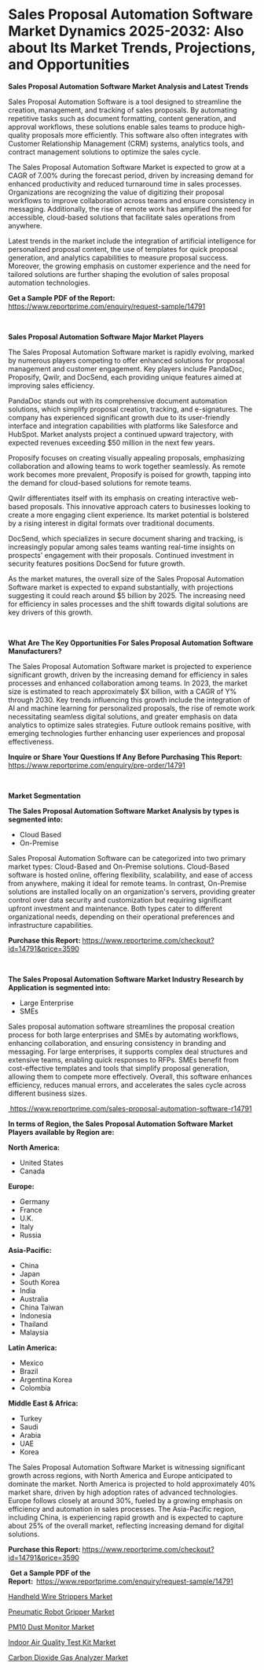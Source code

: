 <p><h1>Sales Proposal Automation Software Market Dynamics 2025-2032: Also about Its Market Trends, Projections, and Opportunities</h1></p><p><strong>Sales Proposal Automation Software Market Analysis and Latest Trends</strong></p>
<p><p>Sales Proposal Automation Software is a tool designed to streamline the creation, management, and tracking of sales proposals. By automating repetitive tasks such as document formatting, content generation, and approval workflows, these solutions enable sales teams to produce high-quality proposals more efficiently. This software also often integrates with Customer Relationship Management (CRM) systems, analytics tools, and contract management solutions to optimize the sales cycle.</p><p>The Sales Proposal Automation Software Market is expected to grow at a CAGR of 7.00% during the forecast period, driven by increasing demand for enhanced productivity and reduced turnaround time in sales processes. Organizations are recognizing the value of digitizing their proposal workflows to improve collaboration across teams and ensure consistency in messaging. Additionally, the rise of remote work has amplified the need for accessible, cloud-based solutions that facilitate sales operations from anywhere.</p><p>Latest trends in the market include the integration of artificial intelligence for personalized proposal content, the use of templates for quick proposal generation, and analytics capabilities to measure proposal success. Moreover, the growing emphasis on customer experience and the need for tailored solutions are further shaping the evolution of sales proposal automation technologies.</p></p>
<p><strong>Get a Sample PDF of the Report:&nbsp;</strong> <a href="https://www.reportprime.com/enquiry/request-sample/14791?utm_campaign=3575&utm_medium=2&utm_source=Github&utm_content=ia&utm_term=20032025&utm_id=sales-proposal-automation-software">https://www.reportprime.com/enquiry/request-sample/14791</a></p>
<p>&nbsp;</p>
<p><strong>Sales Proposal Automation Software Major Market Players</strong></p>
<p><p>The Sales Proposal Automation Software market is rapidly evolving, marked by numerous players competing to offer enhanced solutions for proposal management and customer engagement. Key players include PandaDoc, Proposify, Qwilr, and DocSend, each providing unique features aimed at improving sales efficiency.</p><p>PandaDoc stands out with its comprehensive document automation solutions, which simplify proposal creation, tracking, and e-signatures. The company has experienced significant growth due to its user-friendly interface and integration capabilities with platforms like Salesforce and HubSpot. Market analysts project a continued upward trajectory, with expected revenues exceeding $50 million in the next few years.</p><p>Proposify focuses on creating visually appealing proposals, emphasizing collaboration and allowing teams to work together seamlessly. As remote work becomes more prevalent, Proposify is poised for growth, tapping into the demand for cloud-based solutions for remote teams.</p><p>Qwilr differentiates itself with its emphasis on creating interactive web-based proposals. This innovative approach caters to businesses looking to create a more engaging client experience. Its market potential is bolstered by a rising interest in digital formats over traditional documents.</p><p>DocSend, which specializes in secure document sharing and tracking, is increasingly popular among sales teams wanting real-time insights on prospects' engagement with their proposals. Continued investment in security features positions DocSend for future growth.</p><p>As the market matures, the overall size of the Sales Proposal Automation Software market is expected to expand substantially, with projections suggesting it could reach around $5 billion by 2025. The increasing need for efficiency in sales processes and the shift towards digital solutions are key drivers of this growth.</p></p>
<p>&nbsp;</p>
<p><strong>What Are The Key Opportunities For Sales Proposal Automation Software Manufacturers?</strong></p>
<p><p>The Sales Proposal Automation Software market is projected to experience significant growth, driven by the increasing demand for efficiency in sales processes and enhanced collaboration among teams. In 2023, the market size is estimated to reach approximately $X billion, with a CAGR of Y% through 2030. Key trends influencing this growth include the integration of AI and machine learning for personalized proposals, the rise of remote work necessitating seamless digital solutions, and greater emphasis on data analytics to optimize sales strategies. Future outlook remains positive, with emerging technologies further enhancing user experiences and proposal effectiveness.</p></p>
<p><strong>Inquire or Share Your Questions If Any Before Purchasing This Report:</strong> <a href="https://www.reportprime.com/enquiry/pre-order/14791?utm_campaign=3575&utm_medium=2&utm_source=Github&utm_content=ia&utm_term=20032025&utm_id=sales-proposal-automation-software">https://www.reportprime.com/enquiry/pre-order/14791</a></p>
<p>&nbsp;</p>
<p><strong>Market Segmentation</strong></p>
<p><strong>The Sales Proposal Automation Software Market Analysis by types is segmented into:</strong></p>
<p><ul><li>Cloud Based</li><li>On-Premise</li></ul></p>
<p><p>Sales Proposal Automation Software can be categorized into two primary market types: Cloud-Based and On-Premise solutions. Cloud-Based software is hosted online, offering flexibility, scalability, and ease of access from anywhere, making it ideal for remote teams. In contrast, On-Premise solutions are installed locally on an organization's servers, providing greater control over data security and customization but requiring significant upfront investment and maintenance. Both types cater to different organizational needs, depending on their operational preferences and infrastructure capabilities.</p></p>
<p><strong>Purchase this Report:&nbsp;</strong><a href="https://www.reportprime.com/checkout?id=14791&price=3590&utm_campaign=3575&utm_medium=2&utm_source=Github&utm_content=ia&utm_term=20032025&utm_id=sales-proposal-automation-software">https://www.reportprime.com/checkout?id=14791&price=3590</a></p>
<p>&nbsp;</p>
<p><strong>The Sales Proposal Automation Software Market Industry Research by Application is segmented into:</strong></p>
<p><ul><li>Large Enterprise</li><li>SMEs</li></ul></p>
<p><p>Sales proposal automation software streamlines the proposal creation process for both large enterprises and SMEs by automating workflows, enhancing collaboration, and ensuring consistency in branding and messaging. For large enterprises, it supports complex deal structures and extensive teams, enabling quick responses to RFPs. SMEs benefit from cost-effective templates and tools that simplify proposal generation, allowing them to compete more effectively. Overall, this software enhances efficiency, reduces manual errors, and accelerates the sales cycle across different business sizes.</p></p>
<p><a href="https://www.reportprime.com/sales-proposal-automation-software-r14791?utm_campaign=3575&utm_medium=2&utm_source=Github&utm_content=ia&utm_term=20032025&utm_id=sales-proposal-automation-software">&nbsp;https://www.reportprime.com/sales-proposal-automation-software-r14791</a></p>
<p><strong>In terms of Region, the Sales Proposal Automation Software Market Players available by Region are:</strong></p>
<p>
    <p> <strong> North America: </strong>
        <ul>
            <li>United States</li>
            <li>Canada</li>
        </ul>
        </p> 
    <p> <strong> Europe: </strong>
        <ul>
            <li>Germany</li>
            <li>France</li>
            <li>U.K.</li>
            <li>Italy</li>
            <li>Russia</li>
        </ul>
        </p> 
    <p> <strong> Asia-Pacific: </strong>
        <ul>
            <li>China</li>
            <li>Japan</li>
            <li>South Korea</li>
            <li>India</li>
            <li>Australia</li>
            <li>China Taiwan</li>
            <li>Indonesia</li>
            <li>Thailand</li>
            <li>Malaysia</li>
        </ul>
        </p> 
    <p> <strong> Latin America: </strong>
        <ul>
            <li>Mexico</li>
            <li>Brazil</li>
            <li>Argentina Korea</li>
            <li>Colombia</li>
        </ul>
        </p> 
    <p> <strong> Middle East & Africa: </strong>
        <ul>
            <li>Turkey</li>
            <li>Saudi</li>
            <li>Arabia</li>
            <li>UAE</li>
            <li>Korea</li>
        </ul>
    </p>
    </p>
<p><p>The Sales Proposal Automation Software Market is witnessing significant growth across regions, with North America and Europe anticipated to dominate the market. North America is projected to hold approximately 40% market share, driven by high adoption rates of advanced technologies. Europe follows closely at around 30%, fueled by a growing emphasis on efficiency and automation in sales processes. The Asia-Pacific region, including China, is experiencing rapid growth and is expected to capture about 25% of the overall market, reflecting increasing demand for digital solutions.</p></p>
<p><strong>Purchase this Report: </strong><a href="https://www.reportprime.com/checkout?id=14791&price=3590&utm_campaign=3575&utm_medium=2&utm_source=Github&utm_content=ia&utm_term=20032025&utm_id=sales-proposal-automation-software">https://www.reportprime.com/checkout?id=14791&price=3590</a></p>
<p>&nbsp;<strong>Get a Sample PDF of the Report:&nbsp;&nbsp;</strong><a href="https://www.reportprime.com/enquiry/request-sample/14791?utm_campaign=3575&utm_medium=2&utm_source=Github&utm_content=ia&utm_term=20032025&utm_id=sales-proposal-automation-software">https://www.reportprime.com/enquiry/request-sample/14791</a></p>
<p><strong></strong></p>
<p><p><a href="https://www.linkedin.com/pulse/handheld-wire-strippers-market-research-report-forecast-sv5sf?utm_campaign=3575&utm_medium=2&utm_source=Github&utm_content=ia&utm_term=20032025&utm_id=sales-proposal-automation-software">Handheld Wire Strippers Market</a></p><p><a href="https://www.linkedin.com/pulse/future-revenue-demand-forecast-pneumatic-robot-gripper-industry-ocrif?utm_campaign=3575&utm_medium=2&utm_source=Github&utm_content=ia&utm_term=20032025&utm_id=sales-proposal-automation-software">Pneumatic Robot Gripper Market</a></p><p><a href="https://www.linkedin.com/pulse/pm10-dust-monitor-market-expansion-industry-dynamics-rpymf?utm_campaign=3575&utm_medium=2&utm_source=Github&utm_content=ia&utm_term=20032025&utm_id=sales-proposal-automation-software">PM10 Dust Monitor Market</a></p><p><a href="https://www.linkedin.com/pulse/in-depth-indoor-air-quality-test-kit-market-report-growth-gmeuf?utm_campaign=3575&utm_medium=2&utm_source=Github&utm_content=ia&utm_term=20032025&utm_id=sales-proposal-automation-software">Indoor Air Quality Test Kit Market</a></p><p><a href="https://www.linkedin.com/pulse/carbon-dioxide-gas-analyzer-market-size-share-analysis-zwigf?utm_campaign=3575&utm_medium=2&utm_source=Github&utm_content=ia&utm_term=20032025&utm_id=sales-proposal-automation-software">Carbon Dioxide Gas Analyzer Market</a></p></p>